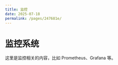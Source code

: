 ```yaml
---
title: 监控
date: 2025-07-18
permalink: /pages/247681e/
---
```

# 监控系统

这里是监控相关的内容，比如 Prometheus、Grafana 等。

